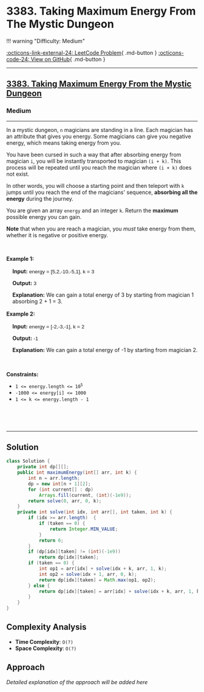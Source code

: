 # 3383. Taking Maximum Energy From The Mystic Dungeon

!!! warning "Difficulty: Medium"

[:octicons-link-external-24: LeetCode Problem](https://leetcode.com/problems/taking-maximum-energy-from-the-mystic-dungeon/){ .md-button }
[:octicons-code-24: View on GitHub](https://github.com/RAJ8664/Leetcode/tree/master/3383-taking-maximum-energy-from-the-mystic-dungeon){ .md-button }

---

<h2><a href="https://leetcode.com/problems/taking-maximum-energy-from-the-mystic-dungeon">3383. Taking Maximum Energy From the Mystic Dungeon</a></h2><h3>Medium</h3><hr><p>In a mystic dungeon, <code>n</code> magicians are standing in a line. Each magician has an attribute that gives you energy. Some magicians can give you negative energy, which means taking energy from you.</p>

<p>You have been cursed in such a way that after absorbing energy from magician <code>i</code>, you will be instantly transported to magician <code>(i + k)</code>. This process will be repeated until you reach the magician where <code>(i + k)</code> does not exist.</p>

<p>In other words, you will choose a starting point and then teleport with <code>k</code> jumps until you reach the end of the magicians&#39; sequence, <strong>absorbing all the energy</strong> during the journey.</p>

<p>You are given an array <code>energy</code> and an integer <code>k</code>. Return the <strong>maximum</strong> possible energy you can gain.</p>

<p><strong>Note</strong> that when you are reach a magician, you <em>must</em> take energy from them, whether it is negative or positive energy.</p>

<p>&nbsp;</p>
<p><strong class="example">Example 1:</strong></p>

<div class="example-block" style="
    border-color: var(--border-tertiary);
    border-left-width: 2px;
    color: var(--text-secondary);
    font-size: .875rem;
    margin-bottom: 1rem;
    margin-top: 1rem;
    overflow: visible;
    padding-left: 1rem;
">
<p><strong>Input:</strong> <span class="example-io" style="
    font-family: Menlo,sans-serif;
    font-size: 0.85rem;
"> energy = [5,2,-10,-5,1], k = 3</span></p>

<p><strong>Output:</strong><span class="example-io" style="
    font-family: Menlo,sans-serif;
    font-size: 0.85rem;
"> 3</span></p>

<p><strong>Explanation:</strong> We can gain a total energy of 3 by starting from magician 1 absorbing 2 + 1 = 3.</p>
</div>

<p><strong class="example">Example 2:</strong></p>

<div class="example-block" style="
    border-color: var(--border-tertiary);
    border-left-width: 2px;
    color: var(--text-secondary);
    font-size: .875rem;
    margin-bottom: 1rem;
    margin-top: 1rem;
    overflow: visible;
    padding-left: 1rem;
">
<p><strong>Input:</strong><span class="example-io" style="
    font-family: Menlo,sans-serif;
    font-size: 0.85rem;
"> energy = [-2,-3,-1], k = 2</span></p>

<p><strong>Output:</strong><span class="example-io" style="
    font-family: Menlo,sans-serif;
    font-size: 0.85rem;
"> -1</span></p>

<p><strong>Explanation:</strong> We can gain a total energy of -1 by starting from magician 2.</p>
</div>

<p>&nbsp;</p>
<p><strong>Constraints:</strong></p>

<ul>
	<li><code>1 &lt;= energy.length &lt;= 10<sup>5</sup></code></li>
	<li><code>-1000 &lt;= energy[i] &lt;= 1000</code></li>
	<li><code>1 &lt;= k &lt;= energy.length - 1</code></li>
</ul>

<p>&nbsp;</p>
​​​​​​

---

## Solution

```java
class Solution {
    private int dp[][];
    public int maximumEnergy(int[] arr, int k) {
        int n = arr.length; 
        dp = new int[n + 1][2];
        for (int current[] : dp)
            Arrays.fill(current, (int)(-1e9));
        return solve(0, arr, 0, k);
    }
    private int solve(int idx, int arr[], int taken, int k) {
        if (idx >= arr.length)  {
            if (taken == 0) {
                return Integer.MIN_VALUE;
            }
            return 0;
        }
        if (dp[idx][taken] != (int)(-1e9))
            return dp[idx][taken];
        if (taken == 0) {
            int op1 = arr[idx] + solve(idx + k, arr, 1, k);
            int op2 = solve(idx + 1, arr, 0, k);
            return dp[idx][taken] = Math.max(op1, op2);
        } else {
            return dp[idx][taken] = arr[idx] + solve(idx + k, arr, 1, k);
        }
    }
}
```

## Complexity Analysis

- **Time Complexity**: `O(?)`
- **Space Complexity**: `O(?)`

## Approach

*Detailed explanation of the approach will be added here*

